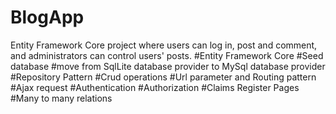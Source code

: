 # BlogApp
Entity Framework Core project where users can log in, post and comment, and administrators can control users' posts.
#Entity Framework Core
#Seed database
#move from SqlLite database provider to MySql database provider
#Repository Pattern
#Crud operations
#Url parameter and Routing pattern
#Ajax request
#Authentication
#Authorization
#Claims Register Pages
#Many to many relations
